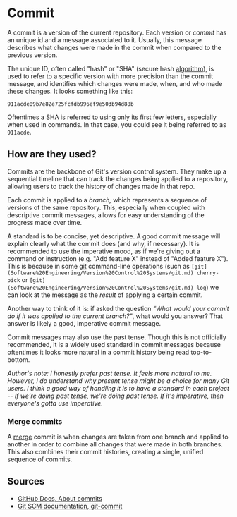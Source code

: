 # Commit

A commit is a version of the current repository. Each version or *commit* has an unique id and a message associated to it. Usually, this message describes what changes were made in the commit when compared to the previous version.

The unique ID, often called "hash" or "SHA" (secure hash [algorithm](Computer%20Science/Algorithms/algorithm.md)), is used to refer to a specific version with more precision than the commit message, and identifies which changes were made, when, and who made these changes. It looks something like this:

`911acde09b7e82e725fcfdb996ef9e503b94d88b`

Oftentimes a SHA is referred to using only its first few letters, especially when used in commands. In that case, you could see it being referred to as `911acde`.

## How are they used?

Commits are the backbone of Git's version control system. They make up a sequential timeline that can track the changes being applied to a repository, allowing users to track the history of changes made in that repo.

Each commit is applied to a *branch,* which represents a sequence of versions of the same repository. This, especially when coupled with descriptive commit messages, allows for easy understanding of the progress made over time.

A standard is to be concise, yet descriptive. A good commit message will explain clearly what the commit does (and why, if necessary). It is recommended to use the imperative mood, as if we're giving out a command or instruction (e.g. "Add feature X" instead of "Added feature X"). This is because in some [git](Software%20Engineering/Version%20Control%20Systems/git.md) command-line operations (such as `[git](Software%20Engineering/Version%20Control%20Systems/git.md) cherry-pick` or `[git](Software%20Engineering/Version%20Control%20Systems/git.md) log`) we can look at the message as the *result* of applying a certain commit.

Another way to think of it is: if asked the question *"What would your commit do if it was applied to the current branch?"*, what would you answer? That answer is likely a good, imperative commit message.

Commit messages may also use the past tense. Though this is not officially recommended, it is a widely used standard in commit messages because oftentimes it looks more natural in a commit history being read top-to-bottom.

*Author's note: I honestly prefer past tense. It feels more natural to me. However, I do understand why present tense might be a choice for many Git users. I think a good way of handling it is to have a standard in each project -- if we're doing past tense, we're doing past tense. If it's imperative, then everyone's gotta use imperative.*

### Merge commits

A [merge](Software%20Engineering/Version%20Control%20Systems/merge.md) commit is when changes are taken from one branch and applied to another in order to combine all changes that were made in both branches. This also combines their commit histories, creating a single, unified sequence of commits.

## Sources

- [GitHub Docs, About commits](https://docs.github.com/en/pull-requests/committing-changes-to-your-project/creating-and-editing-commits/about-commits)
- [Git SCM documentation, git-commit](https://git-scm.com/docs/git-commit)